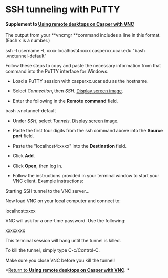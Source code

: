 # SSH tunneling with PuTTY

#### Supplement to [Using remote desktops on Casper with VNC](file:////display/RC/Using+remote+desktops+on+Casper+with+VNC)

The output from your **vncmgr **command includes a line in this format.
(Each x is a number.)

ssh -l username -L xxxx:localhost4:xxxx casperxx.ucar.edu "bash
.vnctunnel-default"

Follow these steps to copy and paste the necessary information from that
command into the PuTTY interface for Windows.

- Load a PuTTY session with casperxx.ucar.edu as the hostname.

- Select *Connection*, then *SSH*. [Display screen
  image](file:////download/attachments/72581388/putty_vnctunnel1_2020.png%3fversion=1&modificationDate=1625279396000&api=v2).

- Enter the following in the **Remote command** field.

bash .vnctunnel-default

- Under *SSH*, select *Tunnels*. [Display screen
  image](file:////download/attachments/72581388/putty_vnctunnel2_2020.png%3fversion=1&modificationDate=1625279500000&api=v2).

- Paste the first four digits from the ssh command above into
  the **Source port** field.

- Paste the "localhost4:xxxx" into the **Destination** field.

- Click **Add**.

- Click **Open**, then log in.

- Follow the instructions provided in your terminal window to start your
  VNC client. Example instructions:

Starting SSH tunnel to the VNC server...

Now load VNC on your local computer and connect to:

localhost:xxxx

VNC will ask for a one-time password. Use the following:

xxxxxxxx

This terminal session will hang until the tunnel is killed.

To kill the tunnel, simply type C-c/Control-C.

Make sure you close VNC before you kill the tunnel!

*[Return to **<u>Using remote desktops on Casper with
VNC</u>**](file:////display/RC/Using+remote+desktops+on+Casper+with+VNC). *
